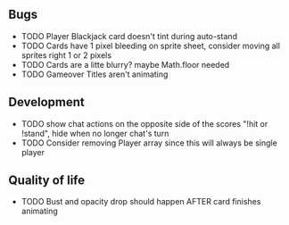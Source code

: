 ## Bugs

- TODO Player Blackjack card doesn't tint during auto-stand
- TODO Cards have 1 pixel bleeding on sprite sheet, consider moving all sprites right 1 or 2 pixels
- TODO Cards are a litte blurry? maybe Math.floor needed
- TODO Gameover Titles aren't animating

## Development

- TODO show chat actions on the opposite side of the scores "!hit or !stand", hide when no longer chat's turn
- TODO Consider removing Player array since this will always be single player

## Quality of life

- TODO Bust and opacity drop should happen AFTER card finishes animating

